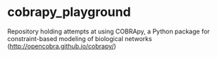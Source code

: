 # cobrapy_playground
Repository holding attempts at using COBRApy, a Python package for constraint-based modeling of biological networks (http://opencobra.github.io/cobrapy/)
